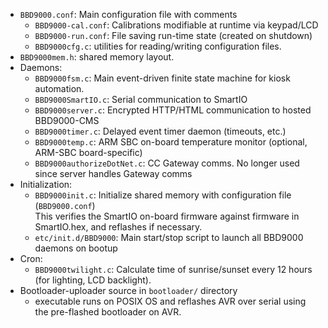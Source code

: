 * `BBD9000.conf`: Main configuration file with comments
  * `BBD9000-cal.conf`: Calibrations modifiable at runtime via keypad/LCD
  * `BBD9000-run.conf`: File saving run-time state (created on shutdown)
  * `BBD9000cfg.c`: utilities for reading/writing configuration files.
* `BBD9000mem.h`: shared memory layout.
* Daemons:
  * `BBD9000fsm.c`: Main event-driven finite state machine for kiosk automation.
  * `BBD9000SmartIO.c`: Serial communication to SmartIO
  * `BBD9000server.c`: Encrypted HTTP/HTML communication to hosted BBD9000-CMS
  * `BBD9000timer.c`: Delayed event timer daemon (timeouts, etc.)
  * `BBD9000temp.c`: ARM SBC on-board temperature monitor (optional, ARM-SBC board-specific)
  * `BBD9000authorizeDotNet.c`: CC Gateway comms. No longer used since server handles Gateway comms
* Initialization:
	* `BBD9000init.c`: Initialize shared memory with configuration file (`BBD9000.conf`)  
            This verifies the SmartIO on-board firmware against firmware in SmartIO.hex, and reflashes if necessary.
	* `etc/init.d/BBD9000`: Main start/stop script to launch all BBD9000 daemons on bootup 
* Cron:
	* `BBD9000twilight.c`: Calculate time of sunrise/sunset every 12 hours (for lighting, LCD backlight).
* Bootloader-uploader source in `bootloader/` directory
  * executable runs on POSIX OS and reflashes AVR over serial using the pre-flashed bootloader on AVR.
